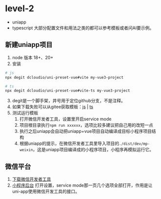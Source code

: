 # level-2
- uniapp
- typescript
大部分配置文件和用法之类的都可以参考模板或者问AI要示例。
## 新建uniapp项目
1. node 版本 18+、20+
2. 安装
```bash
# js
npx degit dcloudio/uni-preset-vue#vite my-vue3-project

# ts
npx degit dcloudio/uni-preset-vue#vite-ts my-vue3-project
```
3. degit是一个脚手架，井号用于定位github分支，不是注释。
4. 如果下载失败可以从gitee获取模板：[js](https://gitee.com/dcloud/uni-preset-vue/repository/archive/vite.zip) | [ts](https://gitee.com/dcloud/uni-preset-vue/repository/archive/vite-ts.zip)
5. 测试运行模板
	1. 打开微信开发者工具，设置里开启service mode
	2. 项目根目录执行`npm run xxxxxx`，选项比较多建议把自己用的改短一点
	3. 执行之后uniapp会自动把uniapp+vue项目自动编译成目标小程序项目结构
	4. 根据uniapp的提示，在微信开发者工具里导入项目的`./dist/dev/mp-weixin`，这是uniapp项目编译成的小程序项目，小程序再模拟运行它。
## 微信平台
1. [下载微信开发者工具](https://developers.weixin.qq.com/miniprogram/dev/devtools/download.html)
2. [小程序后台](https://mp.weixin.qq.com/wxopen/waregister?action=step1)
打开设置，service mode那一页几个选项全部打开，作用是让uni-app使用微信开发工具的接口。

